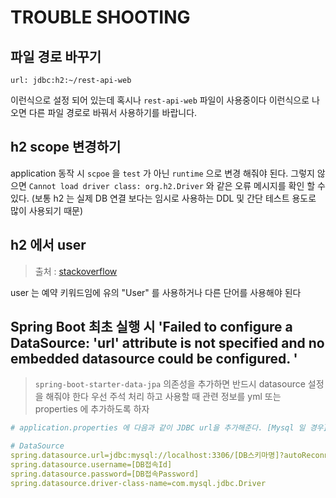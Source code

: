 # TROUBLE SHOOTING

## 파일 경로 바꾸기

`url: jdbc:h2:~/rest-api-web`

이런식으로 설정 되어 있는데 혹시나 `rest-api-web` 파일이 사용중이다 이런식으로 나오면 다른 파일 경로로 바꿔서 사용하기를 바랍니다.

## h2 scope 변경하기

application 동작 시 `scpoe` 을 `test` 가 아닌 `runtime` 으로 변경 해줘야 된다.
그렇지 않으면 `Cannot load driver class: org.h2.Driver` 와 같은 오류 메시지를 확인 할 수 있다.
(보통 h2 는 실제 DB 연결 보다는 임시로 사용하는 DDL 및 간단 테스트 용도로 많이 사용되기 때문)

## h2 에서 user

> 출처 : [stackoverflow](https://stackoverflow.com/questions/71722483/org-h2-jdbc-jdbcsqlsyntaxerrorexception-syntax-error-in-sql-statement-drop-tab)

user 는 예약 키워드임에 유의 "User" 를 사용하거나 다른 단어를 사용해야 된다

## Spring Boot 최초 실행 시 'Failed to configure a DataSource: 'url' attribute is not specified and no embedded datasource could be configured. '

> `spring-boot-starter-data-jpa` 의존성을 추가하면 반드시 datasource 설정을 해줘야 한다
> 우선 주석 처리 하고 사용할 때 관련 정보를 yml 또는 properties 에 추가하도록 하자

```yml
# application.properties 에 다음과 같이 JDBC url을 추가해준다. [Mysql 일 경우] (Oracle이나 다른 DB는 응용하세요.)

# DataSource
spring.datasource.url=jdbc:mysql://localhost:3306/[DB스키마명]?autoReconnect=true
spring.datasource.username=[DB접속Id]
spring.datasource.password=[DB접속Password]
spring.datasource.driver-class-name=com.mysql.jdbc.Driver
```
